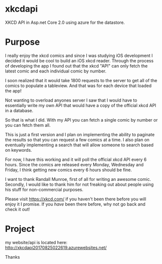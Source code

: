 # xkcdapi
XKCD API in Asp.net Core 2.0 using azure for the datastore.

# Purpose
I really enjoy the xkcd comics and since I was studying iOS development I decided 
it would be cool to build an iOS xkcd reader. Through the process of developing 
the app I found out that the xkcd "API" can only fetch the latest comic and each 
individual comic by number.

I soon realized that it would take 1800 requests to the server to get all of the
comics to populate a tableview. And that was for each device that loaded the app!

Not wanting to overload anyones server I saw that I would have to essentially 
write my own API that would have a copy of the official xkcd API in a database.

So that is what I did. With my API you can fetch a single comic by number or
you can fetch them all.

This is just a first version and I plan on implementing the ability to paginate
the results so that you can request a few comics at a time. I also plan on eventually
implementing a search that will allow someone to search based on keywords.

For now, I have this working and it will poll the official xkcd API every 6 hours.
Since the comics are released every Monday, Wednesday and Friday, I think getting
new comics every 6 hours should be fine.

I want to thank Randall Munroe, first of all for writing an awesome comic. Secondly,
I would like to thank him for not freaking out about people using his stuff for
non-commercial purposes.

Please visit https://xkcd.com/ if you haven't been there before you will enjoy it
I promise. If you _have_ been there before, why not go back and check it out!

# Project
my website/api is located here:
http://xkcdapi20170825022619.azurewebsites.net/

Thanks

